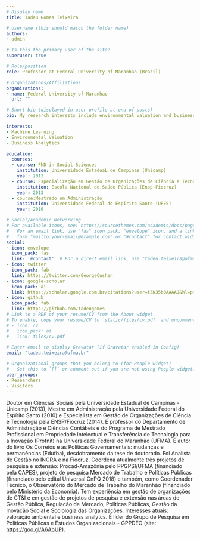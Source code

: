 ```yaml
---
# Display name
title: Tadeu Gomes Teixeira

# Username (this should match the folder name)
authors:
- admin

# Is this the primary user of the site?
superuser: true

# Role/position
role: Professor at Federal University of Maranhao (Brazil)

# Organizations/Affiliations
organizations:
- name: Federal University of Maranhao
  url: ""

# Short bio (displayed in user profile at end of posts)
bio: My research interests include environmental valuation and business analytics.

interests:
- Machine Learning
- Environmental Valuation
- Business Analytics

education:
  courses:
  - course: PhD in Social Sciences
    institution: Universidade EstaduaL de Campinas (Unicamp)
    year: 2013
  - course: Especialização em Gestão de Organizações de Ciência e Tecnologia
    institution: Escola Nacional de Saúde Pública (Ensp-Fiocruz)
    year: 2013
  - course:Mestrado em Administração
    institution: Universidade Federal do Espírito Santo (UFES)
    year: 2010

# Social/Academic Networking
# For available icons, see: https://sourcethemes.com/academic/docs/page-builder/#icons
#   For an email link, use "fas" icon pack, "envelope" icon, and a link in the
#   form "mailto:your-email@example.com" or "#contact" for contact widget.
social:
- icon: envelope
  icon_pack: fas
  link: '#contact'  # For a direct email link, use "tadeu.teixeira@ufma.br".
- icon: twitter
  icon_pack: fab
  link: https://twitter.com/GeorgeCushen
- icon: google-scholar
  icon_pack: ai
  link: https://scholar.google.com.br/citations?user=tZK35b0AAAAJ&hl=pt-BR&oi=ao
- icon: github
  icon_pack: fab
  link: https://github.com/tadeugomes
# Link to a PDF of your resume/CV from the About widget.
# To enable, copy your resume/CV to `static/files/cv.pdf` and uncomment the lines below.
# - icon: cv
#   icon_pack: ai
#   link: files/cv.pdf

# Enter email to display Gravatar (if Gravatar enabled in Config)
email: "tadeu.teixeira@ufma.br"

# Organizational groups that you belong to (for People widget)
#   Set this to `[]` or comment out if you are not using People widget.
user_groups:
- Researchers
- Visitors
---
```


Doutor em Ciências Sociais pela Universidade Estadual de Campinas - Unicamp (2013), Mestre em Administração pela Universidade Federal do Espírito Santo (2010) e Especialista em Gestão de Organizações de Ciência e Tecnologia pela ENSP/Fiocruz (2014). É professor do Departamento de Administração e Ciências Contábeis e do  Programa de Mestrado Profissional em Propriedade Intelectual e Transferência de Tecnologia para a Inovação (Profnit) na Universidade Federal do Maranhão (UFMA). É autor do livro Os Correios e as Políticas Governamentais: mudanças e permanências (Edufba), desdobramento da tese de doutorado. Foi Analista de Gestão no INCRA e na Fiocruz. Coordena atualmente três projetos de pesquisa e extensão: Procad-Amazônia pelo PPGPSI/UFMA (financiado pela CAPES), projeto de pesquisa Mercado de Trabalho e Políticas Públicas (financiado pelo edital Universal CnPQ 2018) e também, como Coordenador Técnico, o Observatório do Mercado de Trabalho do Maranhão (financiado pelo Ministério da Economia). Tem experiência em gestão de organizações de CT&I e em gestão de projetos de pesquisa e extensão nas áreas de Gestão Pública, Regulacão de Mercado, Políticas Públicas, Gestão da Inovação Social e Sociologia das Organizações. Interesses atuais: valoração ambiental e business analytcs. É líder do Grupo de Pesquisa em Políticas Públicas e Estudos Organizacionais - GPPDEO (site: https://goo.gl/A6AbUP).
